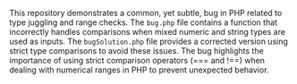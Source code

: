 This repository demonstrates a common, yet subtle, bug in PHP related to type juggling and range checks. The `bug.php` file contains a function that incorrectly handles comparisons when mixed numeric and string types are used as inputs. The `bugSolution.php` file provides a corrected version using strict type comparisons to avoid these issues.  The bug highlights the importance of using strict comparison operators (=== and !==) when dealing with numerical ranges in PHP to prevent unexpected behavior.
